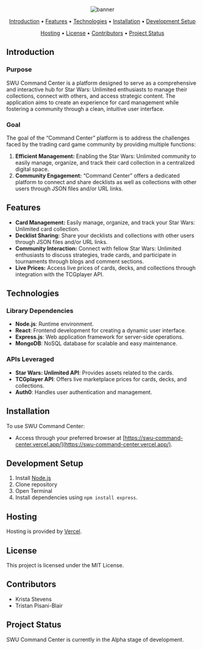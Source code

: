 <div align="center">

![banner](https://github.com/krowley011/SWU-Command-Center/assets/100614517/cc821e22-614a-41b5-bd2a-17c21eaa0a2d)

[Introduction](#introduction) • [Features](#features) • [Technologies](#technologies) • [Installation](#installation) • [Development Setup](#development-setup)

[Hosting](#hosting) • [License](#license) • [Contributors](#contributors) • [Project Status](#project-status)

</div>

## Introduction

### Purpose
SWU Command Center is a platform designed to serve as a comprehensive and interactive hub for Star Wars: Unlimited enthusiasts to manage their collections, connect with others, and access strategic content. The application aims to create an experience for card management while fostering a community through a clean, intuitive user interface.

### Goal
The goal of the “Command Center” platform is to address the challenges faced by the trading card game community by providing multiple functions:

1. **Efficient Management:** Enabling the Star Wars: Unlimited community to easily manage, organize, and track their card collection in a centralized digital space.
2. **Community Engagement:** “Command Center” offers a dedicated platform to connect and share decklists as well as collections with other users through JSON files and/or URL links.

## Features

- **Card Management:** Easily manage, organize, and track your Star Wars: Unlimited card collection.
- **Decklist Sharing:** Share your decklists and collections with other users through JSON files and/or URL links.
- **Community Interaction:** Connect with fellow Star Wars: Unlimited enthusiasts to discuss strategies, trade cards, and participate in tournaments through blogs and comment sections.
- **Live Prices:** Access live prices of cards, decks, and collections through integration with the TCGplayer API.

## Technologies

### Library Dependencies

- **Node.js**: Runtime environment.
- **React**: Frontend development for creating a dynamic user interface.
- **Express.js**: Web application framework for server-side operations.
- **MongoDB**: NoSQL database for scalable and easy maintenance.

### APIs Leveraged

- **Star Wars: Unlimited API**: Provides assets related to the cards.
- **TCGplayer API**: Offers live marketplace prices for cards, decks, and collections.
- **Auth0**: Handles user authentication and management.

## Installation

To use SWU Command Center:

 - Access through your preferred browser at [https://swu-command-center.vercel.app/](https://swu-command-center.vercel.app/).

## Development Setup

1. Install [Node.js](https://nodejs.org)
2. Clone repository
3. Open Terminal
4. Install dependencies using `npm install express`.

## Hosting

Hosting is provided by [Vercel](https://vercel.com/).

## License

This project is licensed under the MIT License.

## Contributors

- Krista Stevens
- Tristan Pisani-Blair

## Project Status

SWU Command Center is currently in the Alpha stage of development.
